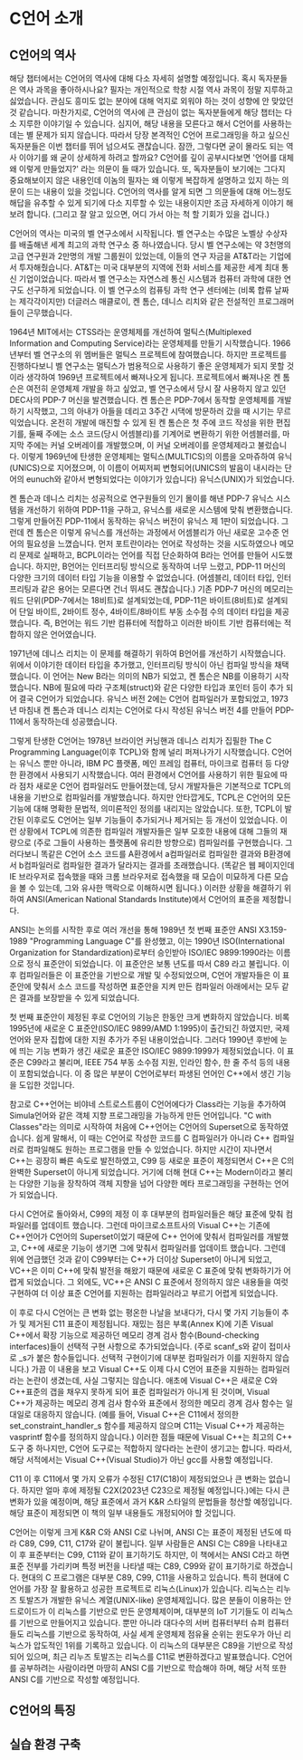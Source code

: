 # C언어 소개

## C언어의 역사

해당 챕터에서는 C언어의 역사에 대해 다소 자세히 설명할 예정입니다. 혹시 독자분들은 역사 과목을 좋아하시나요? 필자는 개인적으로 학창 시절 역사 과목이 정말 지루하고 싫었습니다. 관심도 흥미도 없는 분야에 대해 억지로 외워야 하는 것이 성향에 안 맞았던 것 같습니다. 마찬가지로, C언어의 역사에 큰 관심이 없는 독자분들에게 해당 챕터는 다소 지루한 이야기일 수 있습니다. 심지어, 해당 내용을 모른다고 해서 C언어를 사용하는데는 별 문제가 되지 않습니다. 따라서 당장 본격적인 C언어 프로그래밍을 하고 싶으신 독자분들은 이번 챕터를 뛰어 넘으셔도 괜찮습니다. 잠깐, 그렇다면 굳이 몰라도 되는 역사 이야기를 왜 굳이 상세하게 하려고 할까요? C언어를 깊이 공부시다보면 '언어를 대체 왜 이렇게 만들었지?' 라는 의문이 들 때가 있습니다. 또, 독자분들이 보기에는 그다지 중요해보이지 않은 내용인데 이놈의 필자는 왜 이렇게 복잡하게 설명하고 있지 하는 의문이 드는 내용이 있을 것입니다. C언어의 역사를 알게 되면 그 의문들에 대해 어느정도 해답을 유추할 수 있게 되기에 다소 지루할 수 있는 내용이지만 조금 자세하게 이야기 해보려 합니다. (그리고 잘 알고 있으면, 어디 가서 아는 척 할 기회가 있을 겁니다.) 

C언어의 역사는 미국의 벨 연구소에서 시작됩니다. 벨 연구소는 수많은 노벨상 수상자를 배출해낸 세계 최고의 과학 연구소 중 하나였습니다. 당시 벨 연구소에는 약 3천명의 고급 연구원과 2만명의 개발 그룹원이 있었는데, 이들의 연구 자금을 AT&T라는 기업에서 투자해줬습니다. AT&T는 미국 대부분의 지역에 전화 서비스를 제공한 세계 최대 통신 기업이었습니다. 따라서 벨 연구소는 자연스레 통신 시스템과 컴퓨터 과학에 대한 연구도 선구하게 되었습니다. 이 벨 연구소의 컴퓨팅 과학 연구 센터에는 (비록 합류 날짜는 제각각이지만) 더글러스 매클로이, 켄 톰슨, 데니스 리치와 같은 전설적인 프로그래머들이 근무했습니다.

1964년 MIT에서는 CTSS라는 운영체제를 개선하여 멀틱스(Multiplexed Information and Computing Service)라는 운영체제를 만들기 시작했습니다. 1966년부터 벨 연구소의 위 멤버들은 멀틱스 프로젝트에 참여했습니다. 하지만 프로젝트를 진행하다보니 벨 연구소는 멀틱스가 범용적으로 사용하기 좋은 운영체제가 되지 못할 것이라 생각하여 1969년 프로젝트에서 빠져나오게 됩니다. 프로젝트에서 빠져나온 켄 톰슨은 여전히 운영체제 개발을 하고 싶었고, 벨 연구소에서 당시 잘 사용하지 않고 있던 DEC사의 PDP-7 머신을 발견했습니다. 켄 톰슨은 PDP-7에서 동작할 운영체제를 개발하기 시작했고, 그의 아내가 아들을 데리고 3주간 시댁에 방문하러 갔을 때 시기는 무르익었습니다. 온전히 개발에 매진할 수 있게 된 켄 톰슨은 첫 주에 코드 작성을 위한 편집기를, 둘째 주에는 소스 코드(당시 어셈블리)를 기계어로 변환하기 위한 어셈블러를, 마지막 주에는 커널 오버레이를 개발했으며, 이 커널 오버레이를 운영체제라고 불렀습니다. 이렇게 1969년에 탄생한 운영체제는 멀틱스(MULTICS)의 이름을 오마쥬하여 유닉(UNICS)으로 지어졌으며, 이 이름이 어찌저찌 변형되어(UNICS의 발음이 내시라는 단어의 eunuch와 같아서 변형되었다는 이야기가 있습니다) 유닉스(UNIX)가 되었습니다.

켄 톰슨과 데니스 리치는 성공적으로 연구원들의 인기 몰이를 해낸 PDP-7 유닉스 시스템을 개선하기 위하여 PDP-11을 구하고, 유닉스를 새로운 시스템에 맞춰 변환했습니다. 그렇게 만들어진 PDP-11에서 동작하는 유닉스 버전이 유닉스 제 1판이 되었습니다. 그런데 켄 톰슨은 이렇게 유닉스를 개선하는 과정에서 어셈블리가 아닌 새로운 고수준 언어의 필요성을 느꼈습니다. 먼저 포트란이라는 언어로 작성하는 것을 시도하였으나 메모리 문제로 실패하고, BCPL이라는 언어를 직접 단순화하여 B라는 언어를 만들어 시도했습니다. 하지만, B언어는 인터프리팅 방식으로 동작하여 너무 느렸고, PDP-11 머신의 다양한 크기의 데이터 타입 기능을 이용할 수 없었습니다. (어셈블리, 데이터 타입, 인터프리팅과 같은 용어는 모른다면 건너 뛰셔도 괜찮습니다.) 기존 PDP-7 머신의 메모리는 워드 단위(PDP-7에서는 18비트)로 설계되었는데, PDP-11은 바이트(8비트)로 설계되어 단일 바이트, 2바이트 정수, 4바이트/8바이트 부동 소수점 수의 데이터 타입을 제공했습니다. 즉, B언어는 워드 기반 컴퓨터에 적합하고 이러한 바이트 기반 컴퓨터에는 적합하지 않은 언어였습니다.

1971년에 데니스 리치는 이 문제를 해결하기 위하여 B언어를 개선하기 시작했습니다. 위에서 이야기한 데이터 타입을 추가했고, 인터프리팅 방식이 아닌 컴파일 방식을 채택했습니다. 이 언어는 New B라는 의미의 NB가 되었고, 켄 톰슨은 NB를 이용하기 시작했습니다. NB에 필요에 따라 구조체(struct)와 같은 다양한 타입과 포인터 등이 추가 되어 결국 C언어가 되었습니다. 유닉스 버전 2에는 C언어 컴파일러가 포함되었고, 1973년 마침내 켄 톰슨과 데니스 리치는 C언어로 다시 작성된 유닉스 버전 4를 만들어 PDP-11에서 동작하는데 성공했습니다.

그렇게 탄생한 C언어는 1978년 브라이언 커닝핸과 데니스 리치가 집필한 The C Programming Language(이후 TCPL)와 함께 널리 퍼져나가기 시작했습니다. C언어는 유닉스 뿐만 아니라, IBM PC 플랫폼, 메인 프레임 컴퓨터, 마이크로 컴퓨터 등 다양한 환경에서 사용되기 시작했습니다. 여러 환경에서 C언어를 사용하기 위한 필요에 따라 점차 새로운 C언어 컴파일러도 만들어졌는데, 당시 개발자들은 기본적으로 TCPL의 내용을 기반으로 컴파일러를 개발했습니다. 하지만 안타깝게도, TCPL은 C언어의 모든 기능에 대해 명확한 문법적, 의미론적인 정의를 내리지는 않았습니다. 또한, TCPL이 발간된 이후로도 C언어는 일부 기능들이 추가되거나 제거되는 등 개선이 있었습니다. 이런 상황에서 TCPL에 의존한 컴파일러 개발자들은 일부 모호한 내용에 대해 그들의 재량으로 (주로 그들이 사용하는 플랫폼에 유리한 방향으로) 컴파일러를 구현했습니다. 그러다보니 똑같은 C언어 소스 코드를 A환경에서 a컴파일러로 컴파일한 결과와 B환경에서 b컴파일러로 컴파일한 결과가 달라지는 결과를 초래했습니다. (똑같은 웹 페이지인데 IE 브라우저로 접속했을 때와 크롬 브라우저로 접속했을 때 모습이 미묘하게 다른 모습을 볼 수 있는데, 그와 유사한 맥락으로 이해하시면 됩니다.) 이러한 상황을 해결하기 위하여 ANSI(American National Standards Institute)에서 C언어의 표준을 제정합니다.

ANSI는 논의를 시작한 후로 여러 개선을 통해 1989년 첫 번째 표준안 ANSI X3.159-1989 "Programming Language C"를 완성했고, 이는 1990년 ISO(International Organization for Standardization)로부터 승인받아 ISO/IEC 9899:1990라는 이름으로 정식 표준안이 되었습니다. 이 표준안은 보통 년도를 따서 C89 라고 불립니다. 이 후 컴파일러들은 이 표준안을 기반으로 개발 및 수정되었으며, C언어 개발자들은 이 표준안에 맞춰서 소스 코드를 작성하면 표준안을 지켜 만든 컴파일러 아래에서는 모두 같은 결과를 보장받을 수 있게 되었습니다.

첫 번째 표준안이 제정된 후로 C언어의 기능은 한동안 크게 변화하지 않았습니다. 비록 1995년에 새로운 C 표준안(ISO/IEC 9899/AMD 1:1995)이 출간되긴 하였지만, 국제 언어와 문자 집합에 대한 지원 추가가 주된 내용이었습니다. 그러다 1990년 후반에 눈에 띄는 기능 변화가 생긴 새로운 표준안 ISO/IEC 9899:1999가 제정되었습니다. 이 표준은 C99라고 불리며, IEEE 754 부동 소수점 지원, 인라인 함수, 한 줄 주석 등의 내용이 포함되었습니다. 이 중 많은 부분이 C언어로부터 파생된 언어인 C++에서 생긴 기능을 도입한 것입니다.

참고로 C++언어는 비야네 스트로스트룹이 C언어에다가 Class라는 기능을 추가하여 Simula언어와 같은 객체 지향 프로그래밍을 가능하게 만든 언어입니다. "C with Classes"라는 의미로 시작하여 처음에 C++언어는 C언어의 Superset으로 동작하였습니다. 쉽게 말해서, 이 때는 C언어로 작성한 코드를 C 컴파일러가 아니라 C++ 컴파일러로 컴파일해도 원하는 프로그램을 만들 수 있었습니다. 하지만 시간이 지나면서 C++는 굉장히 빠른 속도로 발전하였고, C99 등 새로운 표준이 제정되면서 C++은 C의 완벽한 Superset이 아니게 되었습니다. 거기에 더해 현대 C++는 Modern이라고 불리는 다양한 기능을 장착하여 객체 지향을 넘어 다양한 메타 프로그래밍을 구현하는 언어가 되었습니다.

다시 C언어로 돌아와서, C99의 제정 이 후 대부분의 컴파일러들은 해당 표준에 맞춰 컴파일러를 업데이트 했습니다. 그런데 마이크로소프트사의 Visual C++는 기존에 C++언어가 C언어의 Superset이었기 때문에 C++ 언어에 맞춰서 컴파일러를 개발했고, C++에 새로운 기능이 생기면 그에 맞춰서 컴파일러를 업데이트 했습니다. 그런데 위에 언급했던 것과 같이 C99부터는 C++가 더이상 Superset이 아니게 되었고, VC++은 이미 C++에 맞춰 발전을 해왔기 때문에 새로운 C 표준에 맞춰 변화하기가 어렵게 되었습니다. 그 외에도, VC++은 ANSI C 표준에서 정의하지 않은 내용들을 여럿 구현하여 더 이상 표준 C언어를 지원하는 컴파일러라고 부르기 어렵게 되었습니다.

이 후로 다시 C언어는 큰 변화 없는 평온한 나날을 보내다가, 다시 몇 가지 기능들이 추가 및 제거된 C11 표준이 제정됩니다. 재밌는 점은 부록(Annex K)에 기존 Visual C++에서 확장 기능으로 제공하던 메모리 경계 검사 함수(Bound-checking interfaces)들이 선택적 구현 사항으로 추가되었습니다. (주로 scanf_s와 같이 접미사로 _s가 붙은 함수들입니다. 선택적 구현이기에 대부분 컴파일러가 이를 지원하지 않습니다.) 가끔 이 내용을 보고 Visual C++도 이제 다시 C언어 표준을 지원하는 컴파일러라는 논란이 생겼는데, 사실 그렇지는 않습니다. 애초에 Visual C++은 새로운 C와 C++표준의 갭을 채우지 못하게 되어 표준 컴파일러가 아니게 된 것이며, Visual C++가 제공하는 메모리 경계 검사 함수와 표준에서 정의한 메모리 경계 검사 함수는 일대일로 대응하지 않습니다. (예를 들어, Visual C++은 C11에서 정의한 set_constraint_handler_s 함수를 제공하지 않으며 C11는 Visual C++가 제공하는 vasprintf 함수를 정의하지 않습니다.) 이러한 점들 때문에 Visual C++는 최고의 C++ 도구 중 하나지만, C언어 도구로는 적합하지 않다라는 논란이 생기고는 합니다. 따라서, 해당 서적에서는 Visual C++(Visual Studio)가 아닌 gcc를 사용할 예정입니다.

C11 이 후 C11에서 몇 가지 오류가 수정된 C17(C18)이 제정되었으나 큰 변화는 없습니다. 하지만 얼마 후에 제정될 C2X(2023년 C23으로 제정될 예정입니다.)에는 다시 큰 변화가 있을 예정이며, 해당 표준에서 과거 K&R 스타일의 문법들을 청산할 예정입니다. 해당 표준이 제정되면 이 책의 일부 내용들도 개정되어야 할 것입니다.

C언어는 이렇게 크게 K&R C와 ANSI C로 나뉘며, ANSI C는 표준이 제정된 년도에 따라 C89, C99, C11, C17와 같이 불립니다. 일부 사람들은 ANSI C는 C89을 나타내고 이 후 표준부터는 C99, C11와 같이 표기하기도 하지만, 이 책에서는 ANSI C라고 하면 표준 전부를 가리키며 특정 버전을 나타낼 때는 C89, C99와 같이 표기하기로 하겠습니다. 현대의 C 프로그램은 대부분 C89, C99, C11을 사용하고 있습니다. 특히 현대에 C언어를 가장 잘 활용하고 성공한 프로젝트로 리눅스(Linux)가 있습니다. 리눅스는 리누즈 토발즈가 개발한 유닉스 계열(UNIX-like) 운영체제입니다. 많은 분들이 이용하는 안드로이드가 이 리눅스를 기반으로 만든 운영체제이며, 대부분의 IoT 기기들도 이 리눅스를 기반으로 만들어지고 있습니다. 뿐만 아니라 대다수의 서버 컴퓨터부터 슈퍼 컴퓨터들도 리눅스를 기반으로 동작하여, 사실 세계 운영체제 점유율 순위는 윈도우가 아닌 리눅스가 압도적인 1위를 기록하고 있습니다. 이 리눅스의 대부분은 C89을 기반으로 작성되어 있으며, 최근 리누즈 토발즈는 리눅스를 C11로 변환하겠다고 발표했습니다. C언어를 공부하려는 사람이라면 마땅히 ANSI C를 기반으로 학습해야 하며, 해당 서적 또한 ANSI C를 기반으로 작성할 예정입니다.

## C언어의 특징

## 실습 환경 구축
